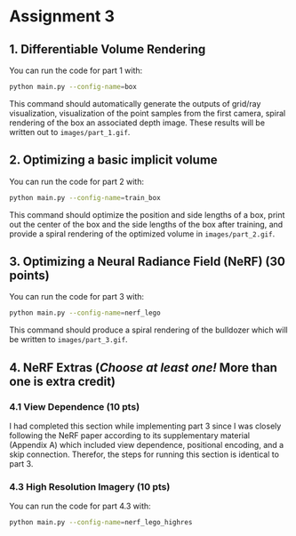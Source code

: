 Assignment 3
===================================

##  1. Differentiable Volume Rendering

You can run the code for part 1 with:

```bash
python main.py --config-name=box
```
This command should automatically generate the outputs of grid/ray visualization, visualization of the point samples from the first camera, spiral rendering of the box an associated depth image. These results will be written out to `images/part_1.gif`. 

##  2. Optimizing a basic implicit volume

You can run the code for part 2 with:

```bash
python main.py --config-name=train_box
```

This command should optimize the position and side lengths of a box, print out the center of the box and the side lengths of the box after training, and provide a spiral rendering of the optimized volume in `images/part_2.gif`.

##  3. Optimizing a Neural Radiance Field (NeRF) (30 points)

You can run the code for part 3 with:

```bash
python main.py --config-name=nerf_lego
```

This command should produce a spiral rendering of the bulldozer which will be written to `images/part_3.gif`. 

##  4. NeRF Extras (***Choose at least one!*** More than one is extra credit)

###  4.1 View Dependence (10 pts)

I had completed this section while implementing part 3 since I was closely following the NeRF paper according to its supplementary material (Appendix A) which included view dependence, positional encoding, and a skip connection. Therefor, the steps for running this section is identical to part 3.

###  4.3 High Resolution Imagery (10 pts)

You can run the code for part 4.3 with:

```bash
python main.py --config-name=nerf_lego_highres
``` 